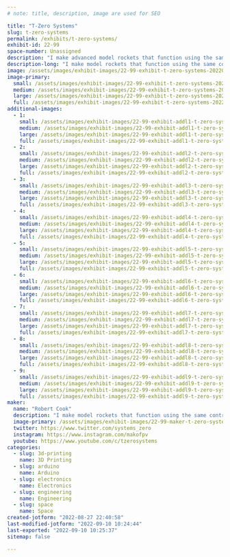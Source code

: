 ```yaml
---
# note: title, description, image are used for SEO

title: "T-Zero Systems"
slug: t-zero-systems
permalink: /exhibits/t-zero-systems/
exhibit-id: 22-99
space-number: Unassigned
description: "I make advanced model rockets that function using the same control systems as full size ones. "
description-long: "I make model rockets that function using the same control systems as full size ones. I&#039;ve developed my own hardware, control software, and launch complex to fly them. I produce educational content on the theory and operation of these systems on my YouTube channel. The rockets I make use thrust vector control and active stabilization programmed in Arduino."
image: /assets/images/exhibit-images/22-99-exhibit-t-zero-systems-20220827-214300-large.jpg
image-primary: 
  small: /assets/images/exhibit-images/22-99-exhibit-t-zero-systems-20220827-214300-small.jpg
  medium: /assets/images/exhibit-images/22-99-exhibit-t-zero-systems-20220827-214300-medium.jpg
  large: /assets/images/exhibit-images/22-99-exhibit-t-zero-systems-20220827-214300-large.jpg
  full: /assets/images/exhibit-images/22-99-exhibit-t-zero-systems-20220827-214300-full.jpg
additional-images: 
  - 1:
    small: /assets/images/exhibit-images/22-99-exhibit-addl1-t-zero-systems-20190731-175506-small.jpg
    medium: /assets/images/exhibit-images/22-99-exhibit-addl1-t-zero-systems-20190731-175506-medium.jpg
    large: /assets/images/exhibit-images/22-99-exhibit-addl1-t-zero-systems-20190731-175506-large.jpg
    full: /assets/images/exhibit-images/22-99-exhibit-addl1-t-zero-systems-20190731-175506-full.jpg
  - 2:
    small: /assets/images/exhibit-images/22-99-exhibit-addl2-t-zero-systems-20220227-190722-small.jpg
    medium: /assets/images/exhibit-images/22-99-exhibit-addl2-t-zero-systems-20220227-190722-medium.jpg
    large: /assets/images/exhibit-images/22-99-exhibit-addl2-t-zero-systems-20220227-190722-large.jpg
    full: /assets/images/exhibit-images/22-99-exhibit-addl2-t-zero-systems-20220227-190722-full.jpg
  - 3:
    small: /assets/images/exhibit-images/22-99-exhibit-addl3-t-zero-systems-20220708-010459-small.jpg
    medium: /assets/images/exhibit-images/22-99-exhibit-addl3-t-zero-systems-20220708-010459-medium.jpg
    large: /assets/images/exhibit-images/22-99-exhibit-addl3-t-zero-systems-20220708-010459-large.jpg
    full: /assets/images/exhibit-images/22-99-exhibit-addl3-t-zero-systems-20220708-010459-full.jpg
  - 4:
    small: /assets/images/exhibit-images/22-99-exhibit-addl4-t-zero-systems-20220712-224942-small.jpg
    medium: /assets/images/exhibit-images/22-99-exhibit-addl4-t-zero-systems-20220712-224942-medium.jpg
    large: /assets/images/exhibit-images/22-99-exhibit-addl4-t-zero-systems-20220712-224942-large.jpg
    full: /assets/images/exhibit-images/22-99-exhibit-addl4-t-zero-systems-20220712-224942-full.jpg
  - 5:
    small: /assets/images/exhibit-images/22-99-exhibit-addl5-t-zero-systems-20220717-184736-small.jpg
    medium: /assets/images/exhibit-images/22-99-exhibit-addl5-t-zero-systems-20220717-184736-medium.jpg
    large: /assets/images/exhibit-images/22-99-exhibit-addl5-t-zero-systems-20220717-184736-large.jpg
    full: /assets/images/exhibit-images/22-99-exhibit-addl5-t-zero-systems-20220717-184736-full.jpg
  - 6:
    small: /assets/images/exhibit-images/22-99-exhibit-addl6-t-zero-systems-dsc-0033-1-small.jpg
    medium: /assets/images/exhibit-images/22-99-exhibit-addl6-t-zero-systems-dsc-0033-1-medium.jpg
    large: /assets/images/exhibit-images/22-99-exhibit-addl6-t-zero-systems-dsc-0033-1-large.jpg
    full: /assets/images/exhibit-images/22-99-exhibit-addl6-t-zero-systems-dsc-0033-1-full.jpg
  - 7:
    small: /assets/images/exhibit-images/22-99-exhibit-addl7-t-zero-systems-screenshot-20220827-221120-gallery-small.jpg
    medium: /assets/images/exhibit-images/22-99-exhibit-addl7-t-zero-systems-screenshot-20220827-221120-gallery-medium.jpg
    large: /assets/images/exhibit-images/22-99-exhibit-addl7-t-zero-systems-screenshot-20220827-221120-gallery-large.jpg
    full: /assets/images/exhibit-images/22-99-exhibit-addl7-t-zero-systems-screenshot-20220827-221120-gallery-full.jpg
  - 8:
    small: /assets/images/exhibit-images/22-99-exhibit-addl8-t-zero-systems-videocapture-20220722-000513-small.jpg
    medium: /assets/images/exhibit-images/22-99-exhibit-addl8-t-zero-systems-videocapture-20220722-000513-medium.jpg
    large: /assets/images/exhibit-images/22-99-exhibit-addl8-t-zero-systems-videocapture-20220722-000513-large.jpg
    full: /assets/images/exhibit-images/22-99-exhibit-addl8-t-zero-systems-videocapture-20220722-000513-full.jpg
  - 9:
    small: /assets/images/exhibit-images/22-99-exhibit-addl9-t-zero-systems-unknown-12-small.png
    medium: /assets/images/exhibit-images/22-99-exhibit-addl9-t-zero-systems-unknown-12-medium.png
    large: /assets/images/exhibit-images/22-99-exhibit-addl9-t-zero-systems-unknown-12-large.png
    full: /assets/images/exhibit-images/22-99-exhibit-addl9-t-zero-systems-unknown-12-full.png
maker: 
  name: "Robert Cook"
  description: "I make model rockets that function using the same control systems as full size ones. I work at Kennedy Space Center on spacecraft operations by day and develop my own small scale rocket tech by night."
  image-primary: /assets/images/exhibit-images/22-99-maker-t-zero-systems-z8p2kikq-400x400-medium.jpg
  twitter: https://www.twitter.com/systems_zero
  instagram: https://www.instagram.com/makofpv
  youtube: https://www.youtube.com/c/tzerosystems
categories: 
  - slug: 3d-printing
    name: 3D Printing
  - slug: arduino
    name: Arduino
  - slug: electronics
    name: Electronics
  - slug: engineering
    name: Engineering
  - slug: space
    name: Space
created-jotform: "2022-08-27 22:40:58"
last-modified-jotform: "2022-09-10 10:24:44"
last-exported: "2022-09-10 10:25:37"
sitemap: false

---
```

